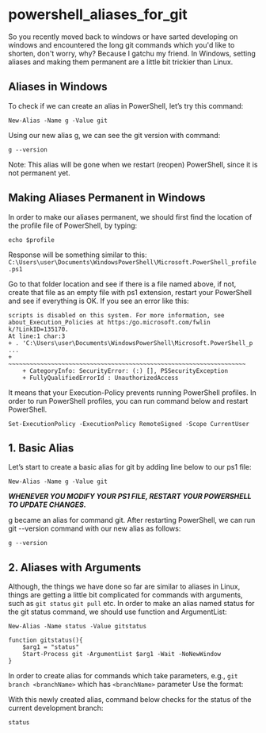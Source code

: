 # powershell_aliases_for_git
So you recently moved back to windows or have sarted developing on windows and 
encountered the long git commands which you'd like to shorten, don't worry, why? Because I gatchu my friend.
In Windows, setting aliases and making them permanent are a little bit trickier than Linux.
## Aliases in Windows ##
To check if we can create an alias in PowerShell, let’s try this command:
```
New-Alias -Name g -Value git
```
Using our new alias g, we can see the git version with command:
```
g --version
```
Note: This alias will be gone when we restart (reopen) PowerShell, since it is not permanent yet.
## Making Aliases Permanent in Windows ##
In order to make our aliases permanent, we should first find the location of the profile file of PowerShell, by typing:
```
echo $profile
```
Response will be something similar to this:
`C:\Users\user\Documents\WindowsPowerShell\Microsoft.PowerShell_profile.ps1`

Go to that folder location and see if there is a file named above, if not, create that file as an empty file with ps1 extension, restart your PowerShell and see if everything is OK. If you see an error like this:
```
scripts is disabled on this system. For more information, see about_Execution_Policies at https:/go.microsoft.com/fwlin
k/?LinkID=135170.
At line:1 char:3
+ . 'C:\Users\user\Documents\WindowsPowerShell\Microsoft.PowerShell_p ...
+   ~~~~~~~~~~~~~~~~~~~~~~~~~~~~~~~~~~~~~~~~~~~~~~~~~~~~~~~~~~~~~~~~~~~
    + CategoryInfo: SecurityError: (:) [], PSSecurityException
    + FullyQualifiedErrorId : UnauthorizedAccess
```

It means that your Execution-Policy prevents running PowerShell profiles. In order to run PowerShell profiles, you can run command below and restart PowerShell.

```
Set-ExecutionPolicy -ExecutionPolicy RemoteSigned -Scope CurrentUser
```
## 1. Basic Alias ##
Let’s start to create a basic alias for git by adding line below to our ps1 file:
```
New-Alias -Name g -Value git
```
***WHENEVER YOU MODIFY YOUR PS1 FILE, RESTART YOUR POWERSHELL TO UPDATE CHANGES.***

g became an alias for command git. After restarting PowerShell, we can run git --version command with our new alias as follows:
```
g --version
```
## 2. Aliases with Arguments ##
Although, the things we have done so far are similar to aliases in Linux, things are getting a little bit complicated for commands with arguments, such as 
`git status` `git pull` etc. In order to make an alias named status for the git status command, we should use function and ArgumentList:
```
New-Alias -Name status -Value gitstatus

function gitstatus(){
    $arg1 = "status"
    Start-Process git -ArgumentList $arg1 -Wait -NoNewWindow
}
```



In order to create alias for commands which take parameters, e.g., `git branch <branchName>` which has `<branchName>` parameter
Use the format:

With this newly created alias, command below checks for the status of the current development branch:
```
status
```
